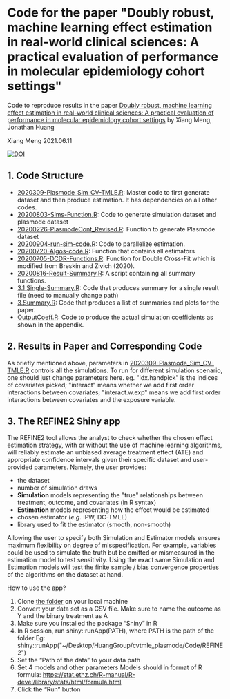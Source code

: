 # Code for the paper "Doubly robust, machine learning effect estimation in real-world clinical sciences: A practical evaluation of performance in molecular epidemiology cohort settings"

Code to reproduce results in the paper [Doubly robust, machine learning effect estimation in real-world clinical sciences: A practical evaluation of performance in molecular epidemiology cohort settings](https://arxiv.org/abs/2105.13148) by Xiang Meng, Jonathan Huang

Xiang Meng 2021.06.11


[![DOI](https://zenodo.org/badge/373040701.svg)](https://zenodo.org/badge/latestdoi/373040701)

## 1. Code Structure
* [2020309-Plasmode_Sim_CV-TMLE.R](https://github.com/mengeks/drml-plasmode/blob/master/Code/2020309-Plasmode_Sim_CV-TMLE.R): Master code to first generate dataset and then produce estimation. It has dependencies on all other codes. 
* [20200803-Sims-Function.R](https://github.com/mengeks/drml-plasmode/blob/master/Code/20200803-Sims-Function.R): Code to generate simulation dataset and plasmode dataset
* [20200226-PlasmodeCont_Revised.R](https://github.com/mengeks/drml-plasmode/blob/master/Code/20200226-PlasmodeCont_Revised.R): Function to generate Plasmode dataset
* [20200904-run-sim-code.R](https://github.com/mengeks/drml-plasmode/blob/master/Code/20200904-run-sim-code.R): Code to parallelize estimation. 
* [20200720-Algos-code.R](https://github.com/mengeks/drml-plasmode/blob/master/Code/20200720-Algos-code.R): Function that contains all estimators
* [20200705-DCDR-Functions.R](https://github.com/mengeks/drml-plasmode/blob/master/Code/20200705-DCDR-Functions.R): Function for Double Cross-Fit which is modified from Breskin and Zivich (2020).
* [20200816-Result-Summary.R](https://github.com/mengeks/drml-plasmode/blob/master/Code/20200816-Result-Summary.R): A script containing all summary functions.
* [3.1 Single-Summary.R](https://github.com/mengeks/drml-plasmode/blob/master/Code/3.1%20Single-Summary.R): Code that produces summary for a single result file (need to manually change path)
* [3.Summary.R](https://github.com/mengeks/drml-plasmode/blob/master/Code/3.Summary.R): Code that produces a list of summaries and plots for the paper.
* [OutputCoeff.R](https://github.com/mengeks/drml-plasmode/blob/master/Code/OutputCoeff.R): Code to produce the actual simulation coefficients as shown in the appendix.

## 2. Results in Paper and Corresponding Code
As briefly mentioned above, parameters in [2020309-Plasmode_Sim_CV-TMLE.R](https://github.com/mengeks/drml-plasmode/blob/master/Code/2020309-Plasmode_Sim_CV-TMLE.R) controls all the simulations. To run for different simulation scenario, one should just change parameters here. eg. "idx.handpick" is the indices of covariates picked; "interact" means whether we add first order interactions between covariates; "interact.w.exp" means we add first order interactions between covariates and the exposure variable. 


## 3. The REFINE2 Shiny app
The REFINE2 tool allows the analyst to check whether the chosen effect estimation strategy, with or without the use of machine learning algorithms, will reliably estimate an unbiased average treatment effect (ATE) and appropriate confidence intervals given their specific dataset and user-provided parameters. Namely, the user provides: 
* the dataset  
* number of simulation draws
* **Simulation** models representing the "true" relationships between treatment, outcome, and covariates (in R syntax)
* **Estimation** models representing how the effect would be estimated
* chosen estimator (*e.g.* IPW, DC-TMLE)
* library used to fit the estimator (smooth, non-smooth)

Allowing the user to specify both Simulation and Estimator models ensures maximum flexibility on degree of misspecification. For example, variables could be used to simulate the truth but be omitted or mismeasured in the estimation model to test sensitivity. Using the exact same Simulation and Estimation models will test the finite sample / bias convergence properties of the algorithms on the dataset at hand.

How to use the app?
1.	Clone [the folder](https://github.com/mengeks/drml-plasmode/tree/master/REFINE2) on your local machine
2.	Convert your data set as a CSV file. Make sure to name the outcome as Y and the binary treatment as A
3.	Make sure you installed the package “Shiny” in R
4.	In R session, run shiny::runApp(PATH), where PATH is the path of the folder
 Eg: shiny::runApp("~/Desktop/HuangGroup/cvtmle_plasmode/Code/REFINE2")
4.	Set the “Path of the data” to your data path
5.	Set 4 models and other parameters
  Models should in format of R formula: https://stat.ethz.ch/R-manual/R-devel/library/stats/html/formula.html
6.	Click the “Run” button

